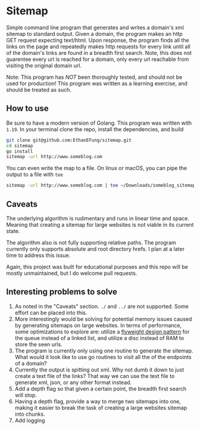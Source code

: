 # Sitemap

Simple command line program that generates and writes a domain's xml sitemap to
standard output. Given a domain, the program makes an http GET request expecting
text/html. Upon response, the program finds all the links on the page and repeatedly
makes http requests for every link until all of the domain's links are found in a
breadth first search. Note, this does not guarentee every url is reached for a
domain, only every url reachable from visiting the original domain url.

Note: This program has *NOT* been thoroughly tested, and should not be used for
production! This program was written as a learning exercise, and should be treated
as such.

## How to use

Be sure to have a modern version of Golang. This program was written with `1.19`.
In your terminal clone the repo, install the dependencies, and build

```bash
git clone git@github.com:EthanEFung/sitemap.git
cd sitemap
go install
sitemap -url http://www.someblog.com
```

You can even write the map to a file. On linux or macOS, you can pipe the output
to a file with `tee`

```bash
sitemap -url http://www.someblog.com | tee ~/Downloads/someblog_sitemap.xml
```

## Caveats

The underlying algorithm is rudimentary and runs in linear time and space. Meaning
that creating a sitemap for large websites is not viable in its current state. 

The algorithm also is not fully supporting relative paths. The program currently
only supports absolute and root directory hrefs. I plan at a later time to address
this issue.

Again, this project was built for educational purposes and this repo will be mostly
unmaintained, but I do welcome pull requests.

## Interesting problems to solve

1. As noted in the "Caveats" section. `./` and `../` are not supported. Some effort can be placed into this. 
2. More interestingly would be solving for potential memory issues caused by generating sitemaps on large websites. In terms of performance, some optimizations to explore are: utilize a [flyweight design pattern](https://refactoring.guru/design-patterns/flyweight) for the queue instead of a linked list, and utilize a disc instead of RAM to store the seen urls.
3. The program is currently only using one routine to generate the sitemap. What would it look like to use go routines to visit all the of the endpoints of a domain?
4. Currently the output is spitting out xml. Why not dumb it down to just create a text file of the links? That way we can use the text file to generate xml, json, or any other format instead.
5. Add a depth flag so that given a certain point, the breadth first search will stop. 
6. Having a depth flag, provide a way to merge two sitemaps into one, making it easier to break the task of creating a large websites sitemap into chunks.
7. Add logging
